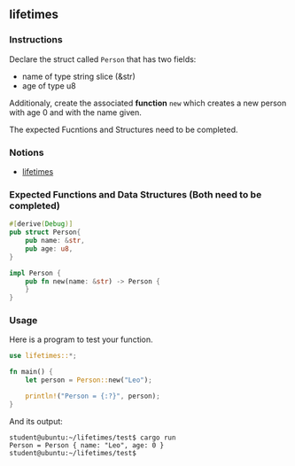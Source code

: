 ## lifetimes

### Instructions

Declare the struct called `Person` that has two fields:

- name of type string slice (&str)
- age of type u8

Additionaly, create the associated **function** `new` which creates a new person with age 0 and with the name given.

The expected Fucntions and Structures need to be completed.

### Notions

- [lifetimes](https://doc.rust-lang.org/book/ch10-03-lifetime-syntax.html)

### Expected Functions and Data Structures (Both need to be completed)

```rust
#[derive(Debug)]
pub struct Person{
	pub name: &str,
	pub age: u8,
}

impl Person {
	pub fn new(name: &str) -> Person {
	}
}
```

### Usage

Here is a program to test your function.

```rust
use lifetimes::*;

fn main() {
	let person = Person::new("Leo");

	println!("Person = {:?}", person);
}
```

And its output:

```console
student@ubuntu:~/lifetimes/test$ cargo run
Person = Person { name: "Leo", age: 0 }
student@ubuntu:~/lifetimes/test$
```
